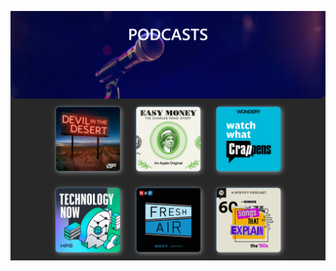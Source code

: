 ![image alt](https://github.com/sainadh656/podcast/blob/f4f2dcad012bd8706ce66f36149189f6b6799c66/page1.png)
